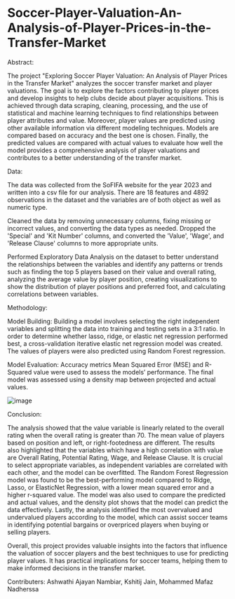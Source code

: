 # Soccer-Player-Valuation-An-Analysis-of-Player-Prices-in-the-Transfer-Market

Abstract:

  The project "Exploring Soccer Player Valuation: An Analysis of Player Prices in the Transfer Market" analyzes the soccer transfer market and player valuations. The     goal is to explore the factors contributing to player prices and develop insights to help clubs decide about player acquisitions. This is achieved through data         scraping, cleaning, processing, and the use of statistical and machine learning techniques to find relationships between player attributes and value. Moreover,         player values are predicted using other available information via different modeling techniques. Models are compared based on accuracy and the best one is chosen.     Finally, the predicted values are compared with actual values to evaluate how well the model provides a comprehensive analysis of player valuations and contributes     to a better understanding of the transfer market.

Data:

  The data was collected from the SoFIFA website for the year 2023 and written into a csv file for our analysis. There are 18 features and 4892 observations in the       dataset and the variables are of both object as well as numeric type.
  
  Cleaned the data by removing unnecessary columns, fixing missing or incorrect values, and converting the data types as needed. Dropped the 'Special' and 'Kit Number'   columns, and converted the 'Value', 'Wage', and 'Release Clause' columns to more appropriate units.
  
  Performed Exploratory Data Analysis on the dataset to better understand the relationships between the variables and identify any patterns or trends such as finding     the top 5 players based on their value and overall rating, analyzing the average value by player position, creating visualizations to show the distribution of player   positions and preferred foot, and calculating correlations between variables.

Methodology:

  Model Building: Building a model involves selecting the right independent variables and splitting the data into training and testing sets in a 3:1 ratio. In order to   determine whether lasso, ridge, or elastic net regression performed best, a cross-validation iterative elastic net regression model was created. The values of         players were also predicted using Random Forest regression.
  
  Model Evaluation: Accuracy metrics Mean Squared Error (MSE) and R-Squared value were used to assess the models’ performance. The final model was assessed using a       density map between projected and actual values.

![image](https://user-images.githubusercontent.com/130589478/235369022-378cb35f-689f-44b2-b821-95fddef06c10.png)

Conclusion:

  The analysis showed that the value variable is linearly related to the overall rating when the overall rating is greater than 70. The mean value of players based on   position and left, or right-footedness are different. The results also highlighted that the variables which have a high correlation with value are Overall Rating,     Potential Rating, Wage, and Release Clause. It is crucial to select appropriate variables, as independent variables are correlated with each other, and the model can   be overfitted. The Random Forest Regression model was found to be the best-performing model compared to Ridge, Lasso, or ElasticNet Regression, with a lower mean       squared error and a higher r-squared value. The model was also used to compare the predicted and actual values, and the density plot shows that the model can predict   the data effectively. Lastly, the analysis identified the most overvalued and undervalued players according to the model, which can assist soccer teams in             identifying potential bargains or overpriced players when buying or selling players.

  Overall, this project provides valuable insights into the factors that influence the valuation of soccer players and the best techniques to use for predicting player   values. It has practical implications for soccer teams, helping them to make informed decisions in the transfer market.
  
Contributers:
  Ashwathi Ajayan Nambiar,
  Kshitij Jain,
  Mohammed Mafaz Nadherssa

